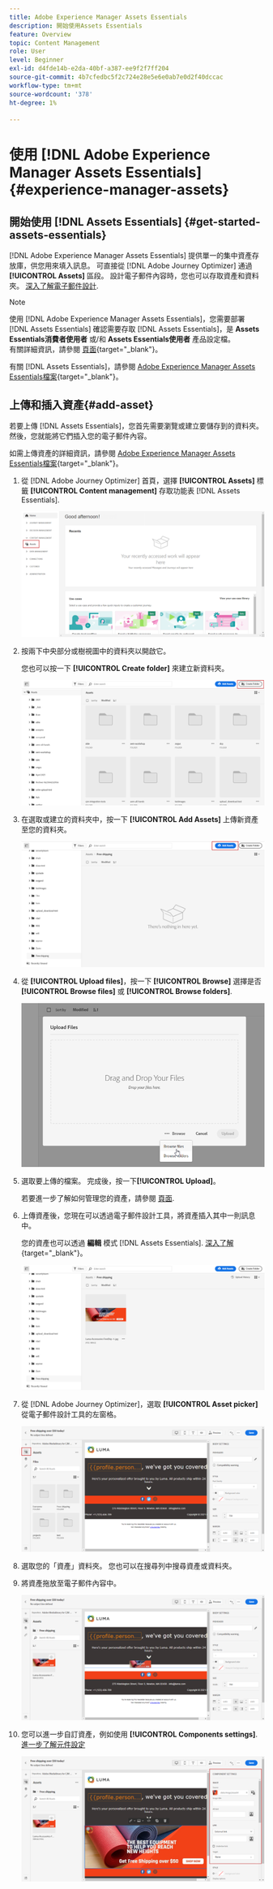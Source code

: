 ```yaml
---
title: Adobe Experience Manager Assets Essentials
description: 開始使用Assets Essentials
feature: Overview
topic: Content Management
role: User
level: Beginner
exl-id: d4fde14b-e2da-40bf-a387-ee9f2f7ff204
source-git-commit: 4b7cfedbc5f2c724e28e5e6e0ab7e0d2f40dccac
workflow-type: tm+mt
source-wordcount: '378'
ht-degree: 1%

---
```


# 使用 [!DNL Adobe Experience Manager Assets Essentials] {#experience-manager-assets}

## 開始使用 [!DNL Assets Essentials] {#get-started-assets-essentials}

[!DNL Adobe Experience Manager Assets Essentials] 提供單一的集中資產存放庫，供您用來填入訊息。 可直接從 [!DNL Adobe Journey Optimizer] 通過 **[!UICONTROL Assets]** 區段。 設計電子郵件內容時，您也可以存取資產和資料夾。 [深入了解電子郵件設計](design-emails.md).

>[!NOTE]
>
> 使用 [!DNL Adobe Experience Manager Assets Essentials]，您需要部署 [!DNL Assets Essentials] 確認需要存取 [!DNL Assets Essentials]，是 **Assets Essentials消費者使用者** 或/和 **Assets Essentials使用者** 產品設定檔。 <br> 有關詳細資訊，請參閱 [頁面](https://experienceleague.adobe.com/docs/experience-manager-assets-essentials/help/deploy-administer.html){target=&quot;_blank&quot;}。

有關 [!DNL Assets Essentials]，請參閱 [Adobe Experience Manager Assets Essentials檔案](https://experienceleague.adobe.com/docs/experience-manager-assets-essentials/help/introduction.html){target=&quot;_blank&quot;}。

## 上傳和插入資產{#add-asset}

若要上傳 [!DNL Assets Essentials]，您首先需要瀏覽或建立要儲存到的資料夾。 然後，您就能將它們插入您的電子郵件內容。

如需上傳資產的詳細資訊，請參閱 [Adobe Experience Manager Assets Essentials檔案](https://experienceleague.adobe.com/docs/experience-manager-assets-essentials/help/add-delete.html){target=&quot;_blank&quot;}。

1. 從 [!DNL Adobe Journey Optimizer] 首頁，選擇 **[!UICONTROL Assets]** 標籤 **[!UICONTROL Content management]** 存取功能表 [!DNL Assets Essentials].

   ![](assets/media_library_1.png)

1. 按兩下中央部分或樹視圖中的資料夾以開啟它。

   您也可以按一下 **[!UICONTROL Create folder]** 來建立新資料夾。

   ![](assets/media_library_8.png)

1. 在選取或建立的資料夾中，按一下 **[!UICONTROL Add Assets]** 上傳新資產至您的資料夾。

   ![](assets/media_library_2.png)

1. 從 **[!UICONTROL Upload files]**，按一下 **[!UICONTROL Browse]** 選擇是否 **[!UICONTROL Browse files]** 或 **[!UICONTROL Browse folders]**.

   ![](assets/media_library_3.png)

1. 選取要上傳的檔案。 完成後，按一下&#x200B;**[!UICONTROL Upload]**。

   若要進一步了解如何管理您的資產，請參閱 [頁面](https://experienceleague.adobe.com/docs/experience-manager-assets-essentials/help/manage-organize.html).

1. 上傳資產後，您現在可以透過電子郵件設計工具，將資產插入其中一則訊息中。

   您的資產也可以透過 **編輯** 模式 [!DNL Assets Essentials]. [深入了解](https://experienceleague.adobe.com/docs/experience-manager-assets-essentials/help/edit-images.html){target=&quot;_blank&quot;}。

   ![](assets/media_library_12.png)

1. 從 [!DNL Adobe Journey Optimizer]，選取 **[!UICONTROL Asset picker]** 從電子郵件設計工具的左窗格。

   ![](assets/media_library_5.png)

1. 選取您的「資產」資料夾。 您也可以在搜尋列中搜尋資產或資料夾。

1. 將資產拖放至電子郵件內容中。

   ![](assets/media_library_6.png)

1. 您可以進一步自訂資產，例如使用 **[!UICONTROL Components settings]**. [進一步了解元件設定](content-components.md)

   ![](assets/media_library_13.png)
